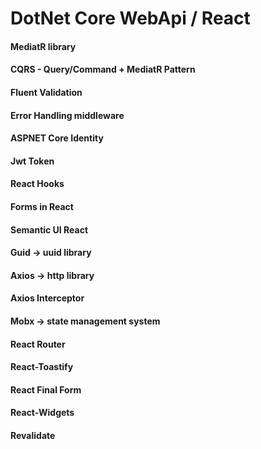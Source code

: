 # DotNet Core WebApi / React

#### MediatR library
#### CQRS - Query/Command + MediatR Pattern
#### Fluent Validation
#### Error Handling middleware
#### ASPNET Core Identity
#### Jwt Token
#### React Hooks 
#### Forms in React 
#### Semantic UI React
#### Guid -> uuid library
#### Axios -> http library 
#### Axios Interceptor
#### Mobx -> state management system
#### React Router
#### React-Toastify
#### React Final Form 
#### React-Widgets 
#### Revalidate


